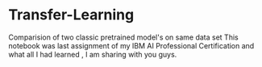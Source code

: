 # Transfer-Learning
Comparision of two classic pretrained model's on same data set
This notebook was last assignment of my IBM AI Professional Certification and what all I had learned , I am sharing with you guys.
